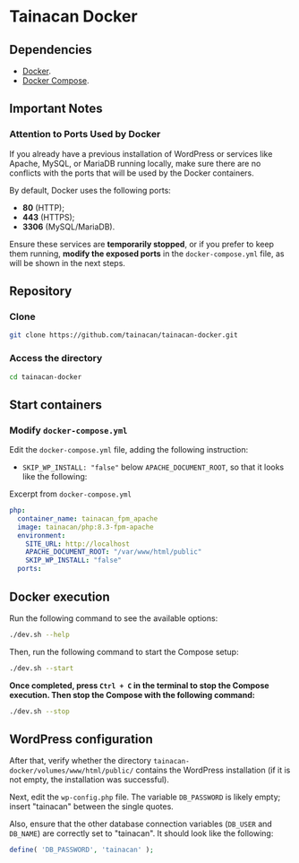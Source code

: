 # Tainacan Docker

## Dependencies

- [Docker](https://www.docker.com/).
- [Docker Compose](https://docs.docker.com/compose/).

## Important Notes


### Attention to Ports Used by Docker

If you already have a previous installation of WordPress or services like Apache, MySQL, or MariaDB running locally, make sure there are no conflicts with the ports that will be used by the Docker containers.

By default, Docker uses the following ports:

- **80** (HTTP);
- **443** (HTTPS);
- **3306** (MySQL/MariaDB).

Ensure these services are **temporarily stopped**, or if you prefer to keep them running, **modify the exposed ports** in the `docker-compose.yml` file, as will be shown in the next steps.

## Repository

### Clone

```bash
git clone https://github.com/tainacan/tainacan-docker.git
```

### Access the directory

```bash
cd tainacan-docker
```

## Start containers

### Modify `docker-compose.yml`

Edit the `docker-compose.yml` file, adding the following instruction:

* `SKIP_WP_INSTALL: "false"` below `APACHE_DOCUMENT_ROOT`, so that it looks like the following:

Excerpt from `docker-compose.yml`

```yml
php:
  container_name: tainacan_fpm_apache
  image: tainacan/php:8.3-fpm-apache
  environment:
    SITE_URL: http://localhost
    APACHE_DOCUMENT_ROOT: "/var/www/html/public"
    SKIP_WP_INSTALL: "false"
  ports:
```

## Docker execution

Run the following command to see the available options:

```bash
./dev.sh --help
```

Then, run the following command to start the Compose setup:

```bash
./dev.sh --start
```


**Once completed, press `Ctrl + C` in the terminal to stop the Compose execution. Then stop the Compose with the following command:**

```bash
./dev.sh --stop
```

## WordPress configuration

After that, verify whether the directory `tainacan-docker/volumes/www/html/public/` contains the WordPress installation (if it is not empty, the installation was successful).

Next, edit the `wp-config.php` file. The variable `DB_PASSWORD` is likely empty; insert "tainacan" between the single quotes.

Also, ensure that the other database connection variables (`DB_USER` and `DB_NAME`) are correctly set to "tainacan". It should look like the following:

```php
define( 'DB_PASSWORD', 'tainacan' );
```